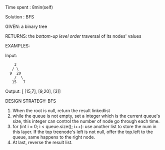 Time spent : 8min(self)

Solution : BFS

GIVEN: a binary tree

RETURNS: the *bottom-up level order* traversal of its nodes' values

EXAMPLES:

Input: 

```
    3
   / \
  9  20
    /  \
   15   7
```

Output: [  [15,7],  [9,20],  [3]]

DESIGN STRATEGY: BFS



1. When the root is null, return the result linkedlist
2. while the queue is not empty, set a integer which is the current queue's size, this integer can control the number of node go through each time. 
3. for (int i = 0; i < queue.size(); i++):  use another list<Integer> to store the num in this layer. If the top treenode's left is not null, offer the top.left to the queue, same happens to the right node.
4. At last, reverse the result list.
